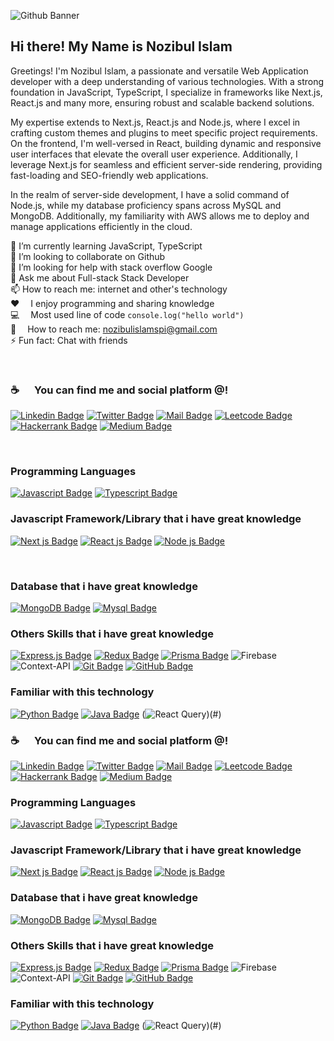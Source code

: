 ![Github Banner](assets/github-banner.jpg)

## Hi there! My Name is Nozibul Islam

Greetings! I'm Nozibul Islam, a passionate and versatile  Web Application developer with a deep understanding of various technologies. With a strong foundation in JavaScript, TypeScript, I specialize in frameworks like Next.js, React.js and many more, ensuring robust and scalable backend solutions.

My expertise extends to Next.js, React.js and Node.js, where I excel in crafting custom themes and plugins to meet specific project requirements. On the frontend, I'm well-versed in React, building dynamic and responsive user interfaces that elevate the overall user experience. Additionally, I leverage Next.js for seamless and efficient server-side rendering, providing fast-loading and SEO-friendly web applications.

In the realm of server-side development, I have a solid command of Node.js, while my database proficiency spans across MySQL and MongoDB. Additionally, my familiarity with AWS allows me to deploy and manage applications efficiently in the cloud. 



🌱 I’m currently learning JavaScript, TypeScript <br/>
👯 I’m looking to collaborate on Github <br/>
🤔 I’m looking for help with stack overflow Google <br/>
💬 Ask me about Full-stack Stack Developer <br/>
📫 How to reach me: internet and other's technology <br/>
:hearts: &emsp;I enjoy programming and sharing knowledge <br/>
:computer: &emsp;Most used line of code `console.log("hello world")` <br/>
:e-mail: &emsp;How to reach me: nozibulislamspi@gmail.com<br/>
⚡ Fun fact: Chat with friends <br/>



<br />

### :coffee: &emsp; You can find me and social platform @! 

[![Linkedin Badge](https://img.shields.io/badge/LinkedIn-0077B5?style=for-the-badge&logo=linkedin&logoColor=white)](https://www.linkedin.com/in/Nozibul/) 
[![Twitter Badge](https://img.shields.io/badge/Twitter-1DA1F2?style=for-the-badge&logo=twitter&logoColor=white)](https://twitter.com/Nozibul8) 
[![Mail Badge](https://img.shields.io/badge/Gmail-D14836?style=for-the-badge&logo=gmail&logoColor=white)](mailto:nozibulislamspi@gmail.com)
[![Leetcode Badge](https://img.shields.io/badge/-LeetCode-FFA116?style=for-the-badge&logo=LeetCode&logoColor=black)](https://leetcode.com/u/Nozibul_Islam/) 
[![Hackerrank Badge](https://img.shields.io/badge/-Hackerrank-00EA64?style=flat&logo=HackerRank&logoColor=white)](https://www.hackerrank.com/profile/nozibulislamspi) 
[![Medium Badge](https://img.shields.io/badge/Medium-12100E?style=for-the-badge&logo=medium&logoColor=white)](https://medium.com/@nozibulislamspi)


<br />

### Programming Languages

[![Javascript Badge](https://img.shields.io/badge/-Javascript-F0DB4F?style=for-the-badge&labelColor=black&logo=javascript&logoColor=F0DB4F)](#) 
[![Typescript Badge](https://img.shields.io/badge/-Typescript-007acc?style=for-the-badge&labelColor=black&logo=typescript&logoColor=007acc)](#)




### Javascript Framework/Library that i have great knowledge

[![Next js Badge](https://img.shields.io/badge/-Next.js-192a56?style=for-the-badge&labelColor=black&logo=next.js&logoColor=ffffff)](#)
[![React js Badge](https://img.shields.io/badge/-React-61DBFB?style=for-the-badge&labelColor=black&logo=react&logoColor=61DBFB)](#)
[![Node js Badge](https://img.shields.io/badge/-nodejs-3C873A?style=for-the-badge&labelColor=black&logo=node.js&logoColor=3C873A)](#)


<br />


### Database that i have great knowledge
[![MongoDB Badge](https://img.shields.io/badge/Redux-593D88?style=for-the-badge&logo=redux&logoColor=white)](#)
[![Mysql Badge](https://img.shields.io/badge/MySQL-00000F?style=for-the-badge&logo=mysql&logoColor=white)](#)




### Others Skills that i have great knowledge

[![Express.js Badge](https://img.shields.io/badge/Express.js-404D59?style=for-the-badge)](#)
[![Redux Badge](https://img.shields.io/badge/Redux-593D88?style=for-the-badge&logo=redux&logoColor=white)](#)
[![Prisma Badge](https://img.shields.io/badge/Prisma-3982CE?style=for-the-badge&logo=Prisma&logoColor=white)](#)
![Firebase](https://img.shields.io/badge/firebase-%23039BE5.svg?style=for-the-badge&logo=firebase)
![Context-API](https://img.shields.io/badge/Context--Api-000000?style=for-the-badge&logo=react)
[![Git Badge](https://img.shields.io/badge/GIT-E44C30?style=for-the-badge&logo=git&logoColor=white)](#)
[![GitHub Badge](https://img.shields.io/badge/GitHub-100000?style=flat&logo=github&logoColor=white)](#)




### Familiar with this technology

[![Python Badge](https://img.shields.io/badge/Python-3776AB?style=for-the-badge&logo=python&logoColor=white)](#)
[![Java Badge](https://img.shields.io/badge/Java-ED8B00?style=for-the-badge&logo=openjdk&logoColor=white)](#)
(![React Query](https://img.shields.io/badge/-React%20Query-FF4154?style=for-the-badge&logo=react%20query&logoColor=white))(#)




### :coffee: &emsp; You can find me and social platform @!

[![Linkedin Badge](https://img.shields.io/badge/LinkedIn-0077B5?style=for-the-badge&logo=linkedin&logoColor=white)](https://www.linkedin.com/in/Nozibul/) 
[![Twitter Badge](https://img.shields.io/badge/Twitter-1DA1F2?style=for-the-badge&logo=twitter&logoColor=white)](https://twitter.com/Nozibul8) 
[![Mail Badge](https://img.shields.io/badge/Gmail-D14836?style=for-the-badge&logo=gmail&logoColor=white)](mailto:nozibulislamspi@gmail.com)
[![Leetcode Badge](https://img.shields.io/badge/-LeetCode-FFA116?style=for-the-badge&logo=LeetCode&logoColor=black)](https://leetcode.com/u/Nozibul_Islam/) 
[![Hackerrank Badge](https://img.shields.io/badge/-Hackerrank-00EA64?style=flat&logo=HackerRank&logoColor=white)](https://www.hackerrank.com/profile/nozibulislamspi) 
[![Medium Badge](https://img.shields.io/badge/Medium-12100E?style=for-the-badge&logo=medium&logoColor=white)](https://medium.com/@nozibulislamspi)




### Programming Languages

[![Javascript Badge](https://img.shields.io/badge/-Javascript-F0DB4F?style=for-the-badge&labelColor=black&logo=javascript&logoColor=F0DB4F)](#) 
[![Typescript Badge](https://img.shields.io/badge/-Typescript-007acc?style=for-the-badge&labelColor=black&logo=typescript&logoColor=007acc)](#)



### Javascript Framework/Library that i have great knowledge

[![Next js Badge](https://img.shields.io/badge/-Next.js-192a56?style=for-the-badge&labelColor=black&logo=next.js&logoColor=ffffff)](#)
[![React js Badge](https://img.shields.io/badge/-React-61DBFB?style=for-the-badge&labelColor=black&logo=react&logoColor=61DBFB)](#)
[![Node js Badge](https://img.shields.io/badge/-nodejs-3C873A?style=for-the-badge&labelColor=black&logo=node.js&logoColor=3C873A)](#)




### Database that i have great knowledge
[![MongoDB Badge](https://img.shields.io/badge/Redux-593D88?style=for-the-badge&logo=redux&logoColor=white)](#)
[![Mysql Badge](https://img.shields.io/badge/MySQL-00000F?style=for-the-badge&logo=mysql&logoColor=white)](#)




### Others Skills that i have great knowledge

[![Express.js Badge](https://img.shields.io/badge/Express.js-404D59?style=for-the-badge)](#)
[![Redux Badge](https://img.shields.io/badge/Redux-593D88?style=for-the-badge&logo=redux&logoColor=white)](#)
[![Prisma Badge](https://img.shields.io/badge/Prisma-3982CE?style=for-the-badge&logo=Prisma&logoColor=white)](#)
![Firebase](https://img.shields.io/badge/firebase-%23039BE5.svg?style=for-the-badge&logo=firebase)
![Context-API](https://img.shields.io/badge/Context--Api-000000?style=for-the-badge&logo=react)
[![Git Badge](https://img.shields.io/badge/GIT-E44C30?style=for-the-badge&logo=git&logoColor=white)](#)
[![GitHub Badge](https://img.shields.io/badge/GitHub-100000?style=flat&logo=github&logoColor=white)](#)




### Familiar with this technology

[![Python Badge](https://img.shields.io/badge/Python-3776AB?style=for-the-badge&logo=python&logoColor=white)](#)
[![Java Badge](https://img.shields.io/badge/Java-ED8B00?style=for-the-badge&logo=openjdk&logoColor=white)](#)
(![React Query](https://img.shields.io/badge/-React%20Query-FF4154?style=for-the-badge&logo=react%20query&logoColor=white))(#)


